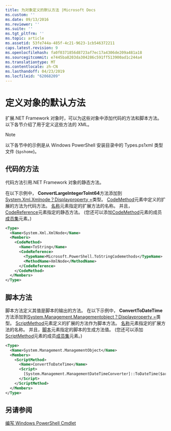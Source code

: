```yaml
---
title: 为对象定义的默认方法 |Microsoft Docs
ms.custom: ''
ms.date: 09/13/2016
ms.reviewer: ''
ms.suite: ''
ms.tgt_pltfrm: ''
ms.topic: article
ms.assetid: 53fe744a-485f-4c21-9623-1cb546372211
caps.latest.revision: 9
ms.openlocfilehash: fa0f0371856d8723af7ec17a4306de209a481a18
ms.sourcegitcommit: e7445ba8203da304286c591ff513900ad1c244a4
ms.translationtype: MT
ms.contentlocale: zh-CN
ms.lasthandoff: 04/23/2019
ms.locfileid: "62068209"
---
```

# <a name="defining-default-methods-for-objects"></a>定义对象的默认方法

扩展.NET Framework 对象时，可以为这些对象中添加代码的方法和脚本方法。 以下各节介绍了用于定义这些方法的 XML。

> [!NOTE]
> 以下各节中的示例是从 Windows PowerShell 安装目录中的 Types.ps1xml 类型文件 (`$pshome`)。

## <a name="code-methods"></a>代码的方法

代码方法引用.NET Framework 对象的静态方法。

在以下示例中， **ConvertLargeIntegerToInt64**方法添加到[System.Xml.Xmlnode？Displayproperty =](/dotnet/api/System.Xml.XmlNode)类型。 [CodeMethod](http://msdn.microsoft.com/en-us/1ea9b031-bbcf-4e35-b497-bf30fa0b1b05)元素中定义的扩展的方法为代码方法。 [名称](http://msdn.microsoft.com/en-us/b58e9d21-c8c9-49a5-909e-9c1cfc64f873)元素指定的扩展方法的名称。 并且， [CodeReference](http://msdn.microsoft.com/en-us/70017b85-18d2-4f55-8357-92f309d5618b)元素指定的静态方法。 (您还可以添加[CodeMethod](http://msdn.microsoft.com/en-us/1ea9b031-bbcf-4e35-b497-bf30fa0b1b05)元素的成员[成员集](http://msdn.microsoft.com/en-us/46a50fb5-e150-4c03-8584-e1b53e4d49e3)元素。)

```xml
<Type>
  <Name>System.Xml.XmlNode</Name>
  <Members>
    <CodeMethod>
      <Name>ToString</Name>
      <CodeReference>
        <TypeName>Microsoft.PowerShell.ToStringCodemethods</TypeName>
        <MethodName>XmlNode</MethodName>
      </CodeReference>
    </CodeMethod>
  </Members>
</Type>
```

## <a name="script-methods"></a>脚本方法

脚本方法定义其值是脚本的输出的方法。 在以下示例中， **ConvertToDateTime**方法添加到[System.Management.Managementobject？Displayproperty =](/dotnet/api/System.Management.ManagementObject)类型。 [ScriptMethod](http://msdn.microsoft.com/en-us/59f8160f-bc95-42f0-92e2-b16a616bc65c)元素定义的扩展的方法作为脚本方法。 [名称](http://msdn.microsoft.com/en-us/b58e9d21-c8c9-49a5-909e-9c1cfc64f873)元素指定的扩展方法的名称。 并且，[脚本](http://msdn.microsoft.com/en-us/1937ad1b-bb2b-4512-9864-01fc0767d46f)元素指定的脚本的生成方法值。 (您还可以添加[ScriptMethod](http://msdn.microsoft.com/en-us/59f8160f-bc95-42f0-92e2-b16a616bc65c)元素的成员[成员集](http://msdn.microsoft.com/en-us/46a50fb5-e150-4c03-8584-e1b53e4d49e3)元素。)

```xml
<Type>
  <Name>System.Management.ManagementObject</Name>
  <Members>
    <ScriptMethod>
      <Name>ConvertToDateTime</Name>
      <Script>
        [System.Management.ManagementDateTimeConverter]::ToDateTime($args[0])
      </Script>
    </ScriptMethod>
  </Members>
</Type>
```

## <a name="see-also"></a>另请参阅

[编写 Windows PowerShell Cmdlet](./writing-a-windows-powershell-cmdlet.md)